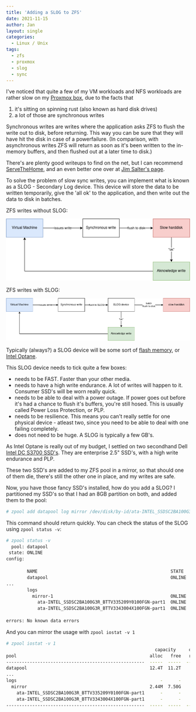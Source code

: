 ```yaml
---
title: 'Adding a SLOG to ZFS'
date: 2021-11-15
author: Jan
layout: single
categories:
  - Linux / Unix
tags:
  - zfs
  - proxmox
  - slog
  - sync
---
```


I've noticed that quite a few of my VM workloads and NFS workloads are rather slow on my [Proxmox box](/2020/05/07/enter-zfs/), due to the facts that
1. it's sitting on spinning rust (also known as hard disk drives)
2. a lot of those are synchronous writes

Synchronous writes are writes where the application asks ZFS to flush the write out to disk, before returning. This way you can be sure that they will have hit the disk in case of a powerfailure. (In comparison, with asynchronous writes ZFS will return as soon as it's been written to the in-memory buffers, and then flushed out at a later time to disk.)

There's are plenty good writeups to find on the net, but I can recommend [ServeTheHome](https://www.servethehome.com/what-is-the-zfs-zil-slog-and-what-makes-a-good-one/), and an even better one over at [Jim Salter's page](https://jrs-s.net/2019/05/02/zfs-sync-async-zil-slog/).

To solve the problem of slow sync writes, you can implement what is known as a SLOG - Secondary Log device. This device will store the data to be written temporarily, give the 'all ok' to the application, and then write out the data to disk in batches.

ZFS writes without SLOG:

![sync write without slog](/assets/images/2021/12/zfs-sync-write-no-slog.png)

ZFS writes with SLOG:

![sync write without slog](/assets/images/2021/12/zfs-sync-write-slog.png)

Typically (always?) a SLOG device will be some sort of [flash memory](https://en.wikipedia.org/wiki/Flash_memory), or [Intel Optane](https://en.wikipedia.org/wiki/3D_XPoint). 

This SLOG device needs to tick quite a few boxes:
* needs to be FAST. Faster than your other media.
* needs to have a high write endurance. A lot of writes will happen to it. Consumer SSD's will be worn really quick.
* needs to be able to deal with a power outage. If power goes out before it's had a chance to flush it's buffers, you're still hosed. This is usually called Power Loss Protection, or PLP.
* needs to be resilience. This means you can't really settle for one physical device - atleast two, since you need to be able to deal with one failing completely.
* does not need to be huge. A SLOG is typically a few GB's.

As Intel Optane is really out of my budget, I settled on two secondhand Dell  
[Intel DC S3700 SSD's](https://ark.intel.com/content/www/us/en/ark/products/71913/intel-ssd-dc-s3700-series-100gb-2-5in-sata-6gbs-25nm-mlc.html). They are enterprise 2.5" SSD's, with a high write endurance and PLP.

These two SSD's are added to my ZFS pool in a mirror, so that should one of them die, there's still the other one in place, and my writes are safe.

Now, you have those fancy SSD's installed, how do you add a SLOG? 
I partitioned my SSD's so that I had an 8GB partition on both, and added them to the pool:

```sh
# zpool add datapool log mirror /dev/disk/by-id/ata-INTEL_SSDSC2BA100G3R_SSD1100FGN-part1 /dev/disk/by-id/ata-INTEL_SSDSC2BA100G3R_SSD2100FGN-part1 
``` 

This command should return quickly. You can check the status of the SLOG using `zpool status -v`:

```sh
# zpool status -v
  pool: datapool
 state: ONLINE
config:

        NAME                                                   STATE     READ WRITE CKSUM
        datapool                                               ONLINE       0     0     0
...
        logs
          mirror-1                                             ONLINE       0     0     0
            ata-INTEL_SSDSC2BA100G3R_BTTV335209Y0100FGN-part1  ONLINE       0     0     0
            ata-INTEL_SSDSC2BA100G3R_BTTV3343004X100FGN-part1  ONLINE       0     0     0

errors: No known data errors
```

And you can mirror the usage with `zpool iostat -v 1`

```sh
# zpool iostat -v 1
                                                         capacity     operations     bandwidth 
pool                                                   alloc   free   read  write   read  write
-----------------------------------------------------  -----  -----  -----  -----  -----  -----
datapool                                               12.4T  11.2T     42    196  3.00M  4.12M
...
logs                                                       -      -      -      -      -      -
  mirror                                               2.44M  7.50G      0    115      0  1.14M
    ata-INTEL_SSDSC2BA100G3R_BTTV335209Y0100FGN-part1      -      -      0     57      0   585K
    ata-INTEL_SSDSC2BA100G3R_BTTV3343004X100FGN-part1      -      -      0     57      0   585K
-----------------------------------------------------  -----  -----  -----  -----  -----  -----

```

